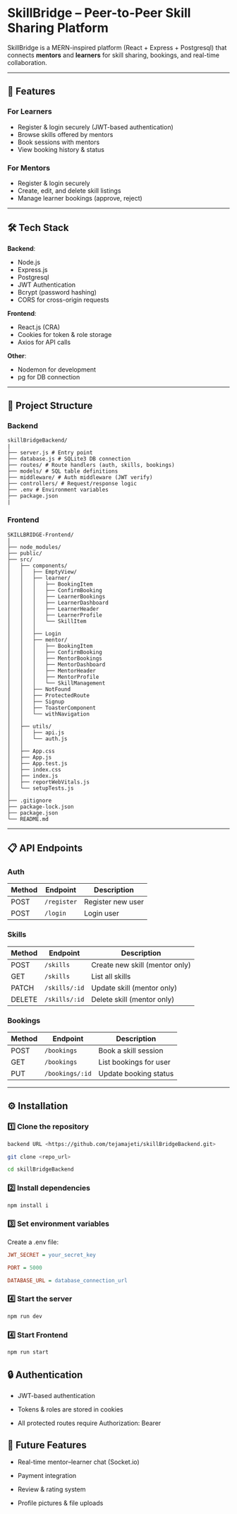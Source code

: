 # SkillBridge – Peer-to-Peer Skill Sharing Platform

SkillBridge is a MERN-inspired platform (React + Express + Postgresql) that
connects **mentors** and **learners** for skill sharing, bookings, and real-time
collaboration.

---

## 🚀 Features

### **For Learners**

- Register & login securely (JWT-based authentication)
- Browse skills offered by mentors
- Book sessions with mentors
- View booking history & status

### **For Mentors**

- Register & login securely
- Create, edit, and delete skill listings
- Manage learner bookings (approve, reject)

---

## 🛠 Tech Stack

**Backend**:

- Node.js
- Express.js
- Postgresql
- JWT Authentication
- Bcrypt (password hashing)
- CORS for cross-origin requests

**Frontend**:

- React.js (CRA)
- Cookies for token & role storage
- Axios for API calls

**Other**:

- Nodemon for development
- pg for DB connection

---

## 📂 Project Structure
### Backend

```
skillBridgeBackend/
|
├── server.js # Entry point
├── database.js # SQLite3 DB connection
├── routes/ # Route handlers (auth, skills, bookings)
├── models/ # SQL table definitions
├── middleware/ # Auth middleware (JWT verify)
├── controllers/ # Request/response logic
├── .env # Environment variables
├── package.json
|
```
### Frontend 
```
SKILLBRIDGE-Frontend/
│
├── node_modules/
├── public/
├── src/
│   ├── components/
│   │   ├── EmptyView/
│   │   ├── learner/
│   │   │   ├── BookingItem
│   │   │   ├── ConfirmBooking
│   │   │   ├── LearnerBookings
│   │   │   ├── LearnerDashboard
│   │   │   ├── LearnerHeader
│   │   │   ├── LearnerProfile
│   │   │   └── SkillItem
│   │   │
│   │   ├── Login
│   │   ├── mentor/
│   │   │   ├── BookingItem
│   │   │   ├── ConfirmBooking
│   │   │   ├── MentorBookings
│   │   │   ├── MentorDashboard
│   │   │   ├── MentorHeader
│   │   │   ├── MentorProfile
│   │   │   └── SkillManagement
│   │   ├── NotFound
│   │   ├── ProtectedRoute
│   │   ├── Signup
│   │   ├── ToasterComponent
│   │   └── withNavigation
│   │
│   ├── utils/
│   │   ├── api.js
│   │   └── auth.js
│   │
│   ├── App.css
│   ├── App.js
│   ├── App.test.js
│   ├── index.css
│   ├── index.js
│   ├── reportWebVitals.js
│   └── setupTests.js
│
├── .gitignore
├── package-lock.json
├── package.json
└── README.md
```

---

## 📋 API Endpoints

### **Auth**

| Method | Endpoint    | Description       |
| ------ | ----------- | ----------------- |
| POST   | `/register` | Register new user |
| POST   | `/login`    | Login user        |

### **Skills**

| Method | Endpoint      | Description                    |
| ------ | ------------- | ------------------------------ |
| POST   | `/skills`     | Create new skill (mentor only) |
| GET    | `/skills`     | List all skills                |
| PATCH  | `/skills/:id` | Update skill (mentor only)     |
| DELETE | `/skills/:id` | Delete skill (mentor only)     |

### **Bookings**

| Method | Endpoint        | Description            |
| ------ | --------------- | ---------------------- |
| POST   | `/bookings`     | Book a skill session   |
| GET    | `/bookings`     | List bookings for user |
| PUT    | `/bookings/:id` | Update booking status  |

---

## ⚙️ Installation

### 1️⃣ Clone the repository

```bash
backend URL <https://github.com/tejamajeti/skillBridgeBackend.git>

git clone <repo_url>

cd skillBridgeBackend
```

### 2️⃣ Install dependencies

```bash
npm install i
```

### 3️⃣ Set environment variables

Create a .env file:

```ini
JWT_SECRET = your_secret_key

PORT = 5000

DATABASE_URL = database_connection_url
```

### 4️⃣ Start the server

```bash
npm run dev
```

### 4️⃣ Start Frontend

```bash
npm run start
```

## 🔒 Authentication

- JWT-based authentication

- Tokens & roles are stored in cookies

- All protected routes require Authorization: Bearer <token>

## 📌 Future Features

- Real-time mentor–learner chat (Socket.io)

- Payment integration

- Review & rating system

- Profile pictures & file uploads
